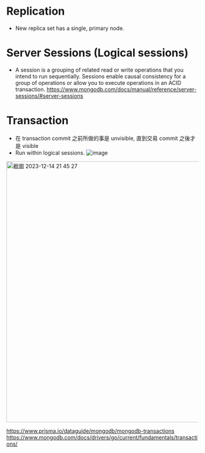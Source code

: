 # Replication
- New replica set has a single, primary node.

# Server Sessions (Logical sessions)
- A session is a grouping of related read or write operations that you intend to run sequentially. Sessions enable causal consistency for a group of operations or allow you to execute operations in an ACID transaction. 
https://www.mongodb.com/docs/manual/reference/server-sessions/#server-sessions

# Transaction
- 在 transaction commit 之前所做的事是 unvisible, 直到交易 commit 之後才是 visible
- Run within logical sessions.
![image](https://github.com/mantingchao/Notes_mongoDB/assets/51501170/a23beb59-c06c-43b1-838e-3d675b062e63)
<img width="683" alt="截圖 2023-12-14 21 45 27" src="https://github.com/mantingchao/Notes_mongoDB/assets/51501170/b6d994c4-2da2-4fd7-8a63-5d904c138605">

https://www.prisma.io/dataguide/mongodb/mongodb-transactions
https://www.mongodb.com/docs/drivers/go/current/fundamentals/transactions/
